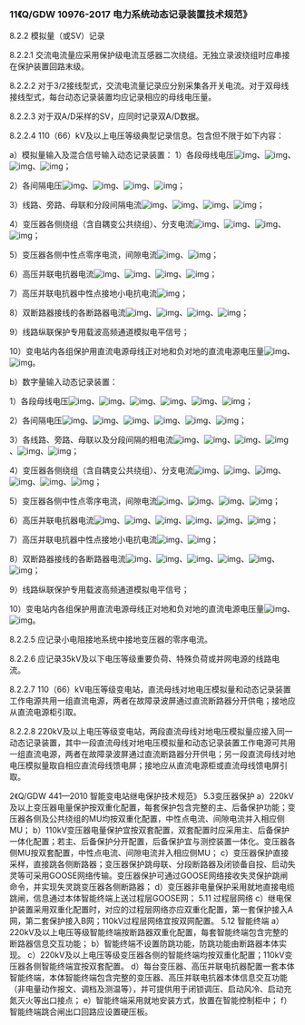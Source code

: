 ### 11《Q/GDW 10976-2017 电力系统动态记录装置技术规范》

8.2.2 模拟量（或SV）记录

8.2.2.1 交流电流量应采用保护级电流互感器二次绕组。无独立录波绕组时应串接在保护装置回路末级。

8.2.2.2 对于3/2接线型式，交流电流量记录应分别采集各开关电流。对于双母线接线型式，每台动态记录装置均应记录相应的母线电压量。

8.2.2.3 对于双A/D采样的SV，应同时记录双A/D数据。

8.2.2.4 110（66）kV及以上电压等级典型记录信息。包含但不限于如下内容：

a）模拟量输入及混合信号输入动态记录装置：
1）各段母线电压![img](file:///C:\Users\15492\AppData\Local\Temp\ksohtml3412\wps9.png)、![img](file:///C:\Users\15492\AppData\Local\Temp\ksohtml3412\wps10.png)、![img](file:///C:\Users\15492\AppData\Local\Temp\ksohtml3412\wps11.png)、![img](file:///C:\Users\15492\AppData\Local\Temp\ksohtml3412\wps12.png)；

2）各间隔电压![img](file:///C:\Users\15492\AppData\Local\Temp\ksohtml3412\wps13.png)、![img](file:///C:\Users\15492\AppData\Local\Temp\ksohtml3412\wps14.png)、![img](file:///C:\Users\15492\AppData\Local\Temp\ksohtml3412\wps15.png)、![img](file:///C:\Users\15492\AppData\Local\Temp\ksohtml3412\wps16.png)；

3）线路、旁路、母联和分段间隔电流![img](file:///C:\Users\15492\AppData\Local\Temp\ksohtml3412\wps17.png)、![img](file:///C:\Users\15492\AppData\Local\Temp\ksohtml3412\wps18.png)、![img](file:///C:\Users\15492\AppData\Local\Temp\ksohtml3412\wps19.png)、![img](file:///C:\Users\15492\AppData\Local\Temp\ksohtml3412\wps20.png)；

4）变压器各侧绕组（含自耦变公共绕组）、分支电流![img](file:///C:\Users\15492\AppData\Local\Temp\ksohtml3412\wps21.png)、![img](file:///C:\Users\15492\AppData\Local\Temp\ksohtml3412\wps22.png)、![img](file:///C:\Users\15492\AppData\Local\Temp\ksohtml3412\wps23.png)、![img](file:///C:\Users\15492\AppData\Local\Temp\ksohtml3412\wps24.png)；

5）变压器各侧中性点零序电流，间隙电流![img](file:///C:\Users\15492\AppData\Local\Temp\ksohtml3412\wps25.png)、![img](file:///C:\Users\15492\AppData\Local\Temp\ksohtml3412\wps26.png)；

6）高压并联电抗器电流![img](file:///C:\Users\15492\AppData\Local\Temp\ksohtml3412\wps27.png)、![img](file:///C:\Users\15492\AppData\Local\Temp\ksohtml3412\wps28.png)、![img](file:///C:\Users\15492\AppData\Local\Temp\ksohtml3412\wps29.png)、![img](file:///C:\Users\15492\AppData\Local\Temp\ksohtml3412\wps30.png)；

7）高压并联电抗器中性点接地小电抗电流![img](file:///C:\Users\15492\AppData\Local\Temp\ksohtml3412\wps31.png)；

8）双断路器接线的各断路器电流![img](file:///C:\Users\15492\AppData\Local\Temp\ksohtml3412\wps32.png)、![img](file:///C:\Users\15492\AppData\Local\Temp\ksohtml3412\wps33.png)、![img](file:///C:\Users\15492\AppData\Local\Temp\ksohtml3412\wps34.png)、![img](file:///C:\Users\15492\AppData\Local\Temp\ksohtml3412\wps35.png)；

9）线路纵联保护专用载波高频通道模拟电平信号；

10）变电站内各组保护用直流电源母线正对地和负对地的直流电源电压量![img](file:///C:\Users\15492\AppData\Local\Temp\ksohtml3412\wps36.png)、![img](file:///C:\Users\15492\AppData\Local\Temp\ksohtml3412\wps37.png)。

b）数字量输入动态记录装置：

1）各段母线电压![img](file:///C:\Users\15492\AppData\Local\Temp\ksohtml3412\wps38.png)、![img](file:///C:\Users\15492\AppData\Local\Temp\ksohtml3412\wps39.png)、![img](file:///C:\Users\15492\AppData\Local\Temp\ksohtml3412\wps40.png)、![img](file:///C:\Users\15492\AppData\Local\Temp\ksohtml3412\wps41.png)、![img](file:///C:\Users\15492\AppData\Local\Temp\ksohtml3412\wps42.png)、![img](file:///C:\Users\15492\AppData\Local\Temp\ksohtml3412\wps43.png)；

2）各间隔电压![img](file:///C:\Users\15492\AppData\Local\Temp\ksohtml3412\wps44.png)、![img](file:///C:\Users\15492\AppData\Local\Temp\ksohtml3412\wps45.png)、![img](file:///C:\Users\15492\AppData\Local\Temp\ksohtml3412\wps46.png)、![img](file:///C:\Users\15492\AppData\Local\Temp\ksohtml3412\wps47.png)、![img](file:///C:\Users\15492\AppData\Local\Temp\ksohtml3412\wps48.png)、![img](file:///C:\Users\15492\AppData\Local\Temp\ksohtml3412\wps49.png)；

3）各线路、旁路、母联以及分段间隔的相电流![img](file:///C:\Users\15492\AppData\Local\Temp\ksohtml3412\wps50.png)、![img](file:///C:\Users\15492\AppData\Local\Temp\ksohtml3412\wps51.png)、![img](file:///C:\Users\15492\AppData\Local\Temp\ksohtml3412\wps52.png)、![img](file:///C:\Users\15492\AppData\Local\Temp\ksohtml3412\wps53.png)、![img](file:///C:\Users\15492\AppData\Local\Temp\ksohtml3412\wps54.png)、![img](file:///C:\Users\15492\AppData\Local\Temp\ksohtml3412\wps55.png)；

4）变压器各侧绕组（含自耦变公共绕组）、分支电流![img](file:///C:\Users\15492\AppData\Local\Temp\ksohtml3412\wps56.png)、![img](file:///C:\Users\15492\AppData\Local\Temp\ksohtml3412\wps57.png)、![img](file:///C:\Users\15492\AppData\Local\Temp\ksohtml3412\wps58.png)、![img](file:///C:\Users\15492\AppData\Local\Temp\ksohtml3412\wps59.png)、![img](file:///C:\Users\15492\AppData\Local\Temp\ksohtml3412\wps60.png)、![img](file:///C:\Users\15492\AppData\Local\Temp\ksohtml3412\wps61.png)；

5）变压器各侧中性点零序电流，间隙电流![img](file:///C:\Users\15492\AppData\Local\Temp\ksohtml3412\wps62.png)、![img](file:///C:\Users\15492\AppData\Local\Temp\ksohtml3412\wps63.png)、![img](file:///C:\Users\15492\AppData\Local\Temp\ksohtml3412\wps64.png)、![img](file:///C:\Users\15492\AppData\Local\Temp\ksohtml3412\wps65.png)；

6）高压并联电抗器电流![img](file:///C:\Users\15492\AppData\Local\Temp\ksohtml3412\wps66.png)、![img](file:///C:\Users\15492\AppData\Local\Temp\ksohtml3412\wps67.png)、![img](file:///C:\Users\15492\AppData\Local\Temp\ksohtml3412\wps68.png)、![img](file:///C:\Users\15492\AppData\Local\Temp\ksohtml3412\wps69.png)、![img](file:///C:\Users\15492\AppData\Local\Temp\ksohtml3412\wps70.png)、![img](file:///C:\Users\15492\AppData\Local\Temp\ksohtml3412\wps71.png)；

7）高压并联电抗器中性点接地小电抗电流![img](file:///C:\Users\15492\AppData\Local\Temp\ksohtml3412\wps72.png)、![img](file:///C:\Users\15492\AppData\Local\Temp\ksohtml3412\wps73.png)；

8）双断路器接线的各断路器电流![img](file:///C:\Users\15492\AppData\Local\Temp\ksohtml3412\wps74.png)、![img](file:///C:\Users\15492\AppData\Local\Temp\ksohtml3412\wps75.png)、![img](file:///C:\Users\15492\AppData\Local\Temp\ksohtml3412\wps76.png)、![img](file:///C:\Users\15492\AppData\Local\Temp\ksohtml3412\wps77.png)、![img](file:///C:\Users\15492\AppData\Local\Temp\ksohtml3412\wps78.png)、![img](file:///C:\Users\15492\AppData\Local\Temp\ksohtml3412\wps79.png)；

9）线路纵联保护专用载波高频通道模拟电平信号；

10）变电站内各组保护用直流电源母线正对地和负对地的直流电源电压量![img](file:///C:\Users\15492\AppData\Local\Temp\ksohtml3412\wps80.png)、![img](file:///C:\Users\15492\AppData\Local\Temp\ksohtml3412\wps81.png)。

8.2.2.5 应记录小电阻接地系统中接地变压器的零序电流。

8.2.2.6 应记录35kV及以下电压等级重要负荷、特殊负荷或并网电源的线路电流。

8.2.2.7 110（66）kV电压等级变电站，直流母线对地电压模拟量和动态记录装置工作电源共用一组直流电源，两者在故障录波屏通过直流断路器分开供电；接地应从直流电源柜引取。

8.2.2.8 220kV及以上电压等级变电站，两段直流母线对地电压模拟量应接入同一动态记录装置，其中一段直流母线对地电压模拟量和动态记录装置工作电源可共用一组直流电源，两者在故障录波屏通过直流断路器分开供电；另一段直流母线对地电压模拟量取自相应直流母线馈电屏；接地应从直流电源柜或直流母线馈电屏引取。


2《Q/GDW 441—2010 智能变电站继电保护技术规范》
5.3变压器保护
a）220kV及以上变压器电量保护按双重化配置，每套保护包含完整的主、后备保护功能；变压器各侧及公共绕组的MU均按双重化配置，中性点电流、间隙电流并入相应侧MU；
b）110kV变压器电量保护宜按双套配置，双套配置时应采用主、后备保护一体化配置；若主、后备保护分开配置，后备保护宜与测控装置一体化。变压器各侧MU按双套配置，中性点电流、间隙电流并入相应侧MU；
c）变压器保护直接采样，直接跳各侧断路器；变压器保护跳母联、分段断路器及闭锁备自投、启动失灵等可采用GOOSE网络传输。变压器保护可通过GOOSE网络接收失灵保护跳闸命令，并实现失灵跳变压器各侧断路器；
d）变压器非电量保护采用就地直接电缆跳闸，信息通过本体智能终端上送过程层GOOSE网；
5.11 过程层网络
c）继电保护装置采用双重化配置时，对应的过程层网络亦应双重化配置，第一套保护接入A网，第二套保护接入B网；110kV过程层网络宜按双网配置。
5.12 智能终端
a）220kV及以上电压等级智能终端按断路器双重化配置，每套智能终端包含完整的断路器信息交互功能；
b）智能终端不设置防跳功能，防跳功能由断路器本体实现。
c）220kV及以上电压等级变压器各侧的智能终端均按双重化配置；110kV变压器各侧智能终端宜按双套配置。
d）每台变压器、高压并联电抗器配置一套本体智能终端，本体智能终端包含完整的变压器、高压并联电抗器本体信息交互功能（非电量动作报文、调档及测温等），并可提供用于闭锁调压、启动风冷、启动充氮灭火等出口接点；
e）智能终端采用就地安装方式，放置在智能控制柜中；
f）智能终端跳合闸出口回路应设置硬压板。